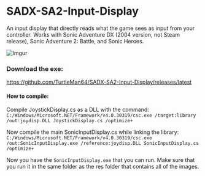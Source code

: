 # SADX-SA2-Input-Display
An input display that directly reads what the game sees as input from your controller. Works with Sonic Adventure DX (2004 version, not Steam release), Sonic Adventure 2: Battle, and Sonic Heroes.  
    
![Imgur](http://i.imgur.com/cca2wiI.png)    

### Download the exe:     
https://github.com/TurtleMan64/SADX-SA2-Input-Display/releases/latest     
     
     
#### How to compile:     
     
Compile JoystickDisplay.cs as a DLL with the command:    
`C:/Windows/Microsoft.NET/Framework/v4.0.30319/csc.exe /target:library /out:joydisp.DLL JoystickDisplay.cs /optimize+`    
    
Now compile the main SonicInputDisplay.cs while linking the library:    
`C:/Windows/Microsoft.NET/Framework/v4.0.30319/csc.exe /out:SonicInputDisplay.exe /reference:joydisp.DLL SonicInputDisplay.cs /optimize+`    
    
Now you have the `SonicInputDisplay.exe` that you can run. Make sure that you run it in the same folder as the res folder that contains all of the images.     
